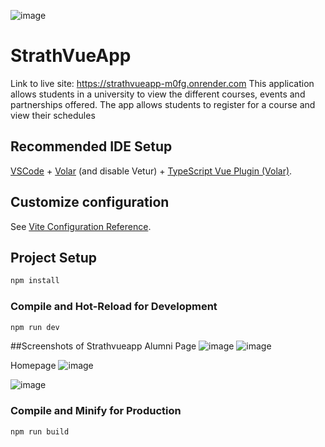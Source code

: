 ![image](https://github.com/BMaina3107/StrathVueApp./assets/159436938/723f4e8b-ed7e-4d74-805c-7527258cb87c)
# StrathVueApp
Link to live site: https://strathvueapp-m0fg.onrender.com
This application allows students in a university to view the different courses, events and partnerships offered. The app allows students to register for a course and view their schedules 
## Recommended IDE Setup

[VSCode](https://code.visualstudio.com/) + [Volar](https://marketplace.visualstudio.com/items?itemName=Vue.volar) (and disable Vetur) + [TypeScript Vue Plugin (Volar)](https://marketplace.visualstudio.com/items?itemName=Vue.vscode-typescript-vue-plugin).

## Customize configuration


See [Vite Configuration Reference](https://vitejs.dev/config/).

## Project Setup

```sh
npm install
```

### Compile and Hot-Reload for Development

```sh
npm run dev
```
##Screenshots of Strathvueapp
Alumni Page
![image](https://github.com/BMaina3107/StrathVueApp./assets/159436938/e3bee08f-334c-4174-9138-9de86b892bc8)
![image](https://github.com/BMaina3107/StrathVueApp./assets/159436938/4685d51e-fe51-4dbe-8771-d234d294039a)

Homepage
![image](https://github.com/BMaina3107/StrathVueApp./assets/159436938/861d7926-c1d9-4f51-a893-43f72c35d300)

![image](https://github.com/BMaina3107/StrathVueApp./assets/159436938/ac0a8811-dc22-4f27-8a8e-fb24a911a0d1)






### Compile and Minify for Production

```sh
npm run build
```
